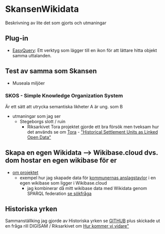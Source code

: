 # SkansenWikidata
Beskrivning av lite det som gjorts och utmaningar 

## Plug-in
* [EasyQuery](https://www.wikidata.org/wiki/Special:Preferences): Ett verktyg som lägger till en ikon för att lättare hitta objekt samma uttalanden.
## Test av samma som Skansen
* Museala miljöer
### SKOS -  Simple Knowledge Organization System
Är ett sätt att utrycka semantiska likheter A är ung. som B
* utmaningar som jag ser
  * Stegeborgs slott / ruin
    * Riksarkivet Tora projektet gjorde ett bra försök men tveksam hur det används se om [Tora](https://riksarkivet.se/tora) -  ["Historical Settlement Units as Linked Open Data"](http://ceur-ws.org/Vol-2364/24_paper.pdf)
## Skapa en egen Wikidata --> Wikibase.cloud dvs. dom hostar en egen wikibase för er
* [om projektet](https://www.wikibase.cloud/)  
  * exempel hur jag skapade data för [kommunernas anslagstavlor](https://sweopendata.wikibase.cloud/wiki/Kommuner) i en egen wikibase som ligger i Wikibase.cloud
    * jag kombinerar då mitt wikibase data med Wikidata genom SPARQL federation [se sökfråga](https://sweopendata.wikibase.cloud/query/index.html#%23%23title%3A%20Kommuners%20Anslagstavla%20-%20test%20Wikibase%0A%23defaultView%3AMap%7B%22hide%22%3A%5B%22%3Fcoord%22%5D%7D%0A%0APREFIX%20wb%3A%20%3Chttps%3A%2F%2Fsweopendata.wikibase.cloud%2Fentity%2F%3E%0APREFIX%20wbt%3A%20%3Chttps%3A%2F%2Fsweopendata.wikibase.cloud%2Fprop%2Fdirect%2F%3E%0A%0ASELECT%20%3FrLabel%20%3Fvideo%20%3Fcoord%20%3Fimg%20%3FwdQ%20%3FsvWikipedia%20WHERE%20%7B%0A%20%20VALUES%20%20%3FAnslagsTavla%20%7Bwb%3AQ240%7D%0A%20%20%20%3Fr%20wbt%3AP2%20%3FAnslagsTavla%20.%0A%20%20%20%3Fr%20wbt%3AP11%20%3Fvideo.%0A%20%20%3Fr%20wbt%3AP1%20%3FwdQ%0A%20%20BIND%28URI%28concat%28%22http%3A%2F%2Fwww.wikidata.org%2Fentity%2F%22%2C%3FwdQ%29%29%20AS%20%3Fwikidata_iri%29%0A%20%20%0A%20SERVICE%20%3Chttps%3A%2F%2Fquery.wikidata.org%2Fsparql%3E%20%7B%0A%20%20%20%20%3Fwikidata_iri%20wdt%3AP625%20%3Fcoord.%0A%20%20%20OPTIONAL%20%7B%20%3Fwikidata_iri%20wdt%3AP41%20%3Fflag%20%7D%0A%20%20%20OPTIONAL%20%7B%20%3Fwikidata_iri%20wdt%3AP94%20%3Fcoat%20%7D%0A%20%20%20OPTIONAL%20%7B%20%3Fwikidata_iri%20wdt%3AP154%20%3Flogo%20%7D%0A%20%20%20OPTIONAL%20%7B%20%3Fwikidata_iri%20wdt%3AP18%20%3Fimage%20%7D%20%20%0A%20%20%20BIND%28%20COALESCE%28%3Fflag%2C%20%3Fcoat%2C%20%3Flogo%2C%20%3Fimage%29%20as%20%3Fimg%20%29%0A%20%20%20OPTIONAL%20%7B%0A%20%20%20%20%20%20%3FsvWikipedia%20schema%3Aabout%20%3Fwikidata_iri%20.%0A%20%20%20%20%20%20%3FsvWikipedia%20schema%3AinLanguage%20%22sv%22%20.%0A%20%20%20%20%20%20%3FsvWikipedia%20schema%3AisPartOf%20%3Chttps%3A%2F%2Fsv.wikipedia.org%2F%3E%20.%0A%20%20%20%20%7D%0A%20%20%20%20%7D%0A%09SERVICE%20wikibase%3Alabel%20%7B%20bd%3AserviceParam%20wikibase%3Alanguage%20%22sv%2Cen%22.%20%7D%0A%7D)
## Historiska yrken
Sammanställking jag gjorde av Historiska yrken se [GITHUB](https://github.com/salgo60/HISCOKoder) plus skickade ut en fråga rill DIGISAM / Riksarkivet om [Hur kommer vi vidare"](https://github.com/salgo60/HISCOKoder/issues/1)
